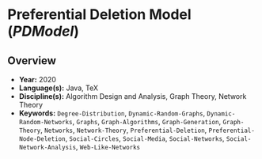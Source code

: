 # Preferential Deletion Model (*PDModel*)

## Overview
- **Year:** 2020
- **Language(s):** Java, TeX
- **Discipline(s):** Algorithm Design and Analysis, Graph Theory, Network Theory
- **Keywords:** `Degree-Distribution`, `Dynamic-Random-Graphs`, `Dynamic-Random-Networks`, `Graphs`, `Graph-Algorithms`, `Graph-Generation`, `Graph-Theory`, `Networks`, `Network-Theory`, `Preferential-Deletion`, `Preferential-Node-Deletion`, `Social-Circles`, `Social-Media`, `Social-Networks`, `Social-Network-Analysis`, `Web-Like-Networks`
